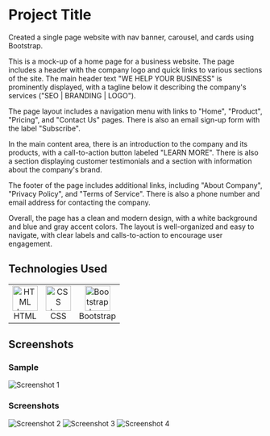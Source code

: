 # Project Title

Created a single page website with nav banner, carousel, and cards using Bootstrap.

This is a mock-up of a home page for a business website. The page includes a header with the company logo and quick links to various sections of the site. The main header text "WE HELP YOUR BUSINESS" is prominently displayed, with a tagline below it describing the company's services ("SEO | BRANDING | LOGO").

The page layout includes a navigation menu with links to "Home", "Product", "Pricing", and "Contact Us" pages. There is also an email sign-up form with the label "Subscribe".

In the main content area, there is an introduction to the company and its products, with a call-to-action button labeled "LEARN MORE". There is also a section displaying customer testimonials and a section with information about the company's brand.

The footer of the page includes additional links, including "About Company", "Privacy Policy", and "Terms of Service". There is also a phone number and email address for contacting the company.

Overall, the page has a clean and modern design, with a white background and blue and gray accent colors. The layout is well-organized and easy to navigate, with clear labels and calls-to-action to encourage user engagement.

## Technologies Used

<table>
    <tr>
        <td align="center">
            <img src="https://upload.wikimedia.org/wikipedia/commons/6/61/HTML5_logo_and_wordmark.svg" alt="HTML Icon" width="50px">
            <br>HTML
        </td>
        <td align="center">
            <img src="https://upload.wikimedia.org/wikipedia/commons/d/d5/CSS3_logo_and_wordmark.svg" alt="CSS Icon" width="50px">
            <br>CSS
        </td>
        <td align="center">
            <img src="https://upload.wikimedia.org/wikipedia/commons/b/b2/Bootstrap_logo.svg" alt="Bootstrap Icon" width="50px">
            <br>Bootstrap
        </td>
    </tr>
</table>

## Screenshots

### Sample

![Screenshot 1](https://github.com/mehtasoham214/Practical/tree/main/screenshots/Bootstrap/bootstrap-assignment.jpg)

### Screenshots

![Screenshot 2](https://github.com/mehtasoham214/Practical/tree/main/screenshots/Bootstrap/image.png)
![Screenshot 3](https://github.com/mehtasoham214/Practical/tree/main/screenshots/Bootstrap/image-1.png)
![Screenshot 4](https://github.com/mehtasoham214/Practical/tree/main/screenshots/Bootstrap/image-2.png)
